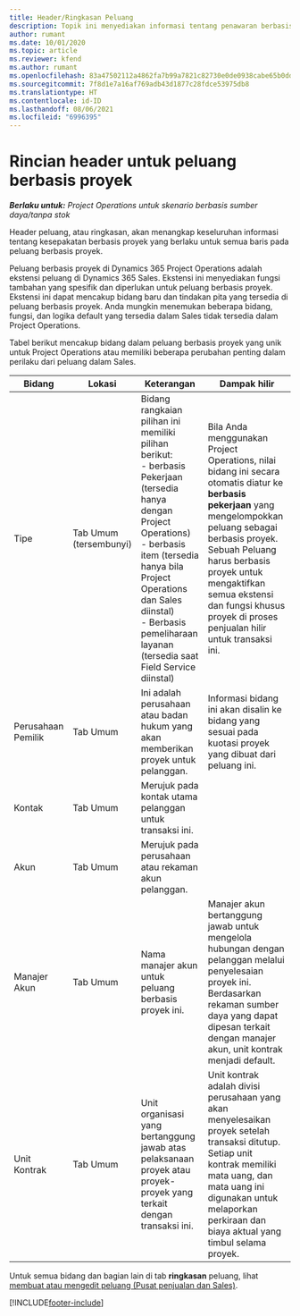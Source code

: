 ```yaml
---
title: Header/Ringkasan Peluang
description: Topik ini menyediakan informasi tentang penawaran berbasis proyek dan baris peluang berbasis proyek.
author: rumant
ms.date: 10/01/2020
ms.topic: article
ms.reviewer: kfend
ms.author: rumant
ms.openlocfilehash: 83a47502112a4862fa7b99a7821c82730e0de0938cabe65b0dd4fc382bdd5515
ms.sourcegitcommit: 7f8d1e7a16af769adb43d1877c28fdce53975db8
ms.translationtype: HT
ms.contentlocale: id-ID
ms.lasthandoff: 08/06/2021
ms.locfileid: "6996395"
---
```

# <a name="header-details-for-project-based-opportunities"></a>Rincian header untuk peluang berbasis proyek

_**Berlaku untuk:** Project Operations untuk skenario berbasis sumber daya/tanpa stok_


Header peluang, atau ringkasan, akan menangkap keseluruhan informasi tentang kesepakatan berbasis proyek yang berlaku untuk semua baris pada peluang berbasis proyek.

Peluang berbasis proyek di Dynamics 365 Project Operations adalah ekstensi peluang di Dynamics 365 Sales. Ekstensi ini menyediakan fungsi tambahan yang spesifik dan diperlukan untuk peluang berbasis proyek. Ekstensi ini dapat mencakup bidang baru dan tindakan pita yang tersedia di peluang berbasis proyek. Anda mungkin menemukan beberapa bidang, fungsi, dan logika default yang tersedia dalam Sales tidak tersedia dalam Project Operations.

Tabel berikut mencakup bidang dalam peluang berbasis proyek yang unik untuk Project Operations atau memiliki beberapa perubahan penting dalam perilaku dari peluang dalam Sales.

| **Bidang** | **Lokasi** | **Keterangan** | **Dampak hilir** |
| --- | --- | --- | --- |
| Tipe | Tab Umum (tersembunyi) | Bidang rangkaian pilihan ini memiliki pilihan berikut:</br>- berbasis Pekerjaan (tersedia hanya dengan Project Operations)</br>- berbasis item (tersedia hanya bila Project Operations dan Sales diinstal)</br>- Berbasis pemeliharaan layanan (tersedia saat Field Service diinstal) | Bila Anda menggunakan Project Operations, nilai bidang ini secara otomatis diatur ke **berbasis pekerjaan** yang mengelompokkan peluang sebagai berbasis proyek. Sebuah Peluang harus berbasis proyek untuk mengaktifkan semua ekstensi dan fungsi khusus proyek di proses penjualan hilir untuk transaksi ini. |
| Perusahaan Pemilik | Tab Umum | Ini adalah perusahaan atau badan hukum yang akan memberikan proyek untuk pelanggan. | Informasi bidang ini akan disalin ke bidang yang sesuai pada kuotasi proyek yang dibuat dari peluang ini. |
| Kontak | Tab Umum | Merujuk pada kontak utama pelanggan untuk transaksi ini. | |
| Akun | Tab Umum | Merujuk pada perusahaan atau rekaman akun pelanggan. | |
| Manajer Akun | Tab Umum | Nama manajer akun untuk peluang berbasis proyek ini. | Manajer akun bertanggung jawab untuk mengelola hubungan dengan pelanggan melalui penyelesaian proyek ini. Berdasarkan rekaman sumber daya yang dapat dipesan terkait dengan manajer akun, unit kontrak menjadi default. |
| Unit Kontrak | Tab Umum | Unit organisasi yang bertanggung jawab atas pelaksanaan proyek atau proyek-proyek yang terkait dengan transaksi ini. | Unit kontrak adalah divisi perusahaan yang akan menyelesaikan proyek setelah transaksi ditutup. Setiap unit kontrak memiliki mata uang, dan mata uang ini digunakan untuk melaporkan perkiraan dan biaya aktual yang timbul selama proyek. |

Untuk semua bidang dan bagian lain di tab **ringkasan** peluang, lihat [membuat atau mengedit peluang (Pusat penjualan dan Sales)](/dynamics365/sales-enterprise/create-edit-opportunity-sales).


[!INCLUDE[footer-include](../includes/footer-banner.md)]
